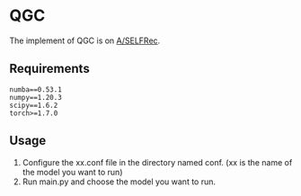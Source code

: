 # QGC

The implement of QGC is on <a href="https://github.com/Coder-Yu/SELFRec">A/SELFRec</a>. <br>

<h2>Requirements</h2>
	
```
numba==0.53.1
numpy==1.20.3
scipy==1.6.2
torch>=1.7.0
```

<h2>Usage</h2>
<ol>
<li>Configure the xx.conf file in the directory named conf. (xx is the name of the model you want to run)</li>
<li>Run main.py and choose the model you want to run.</li>
</ol>
